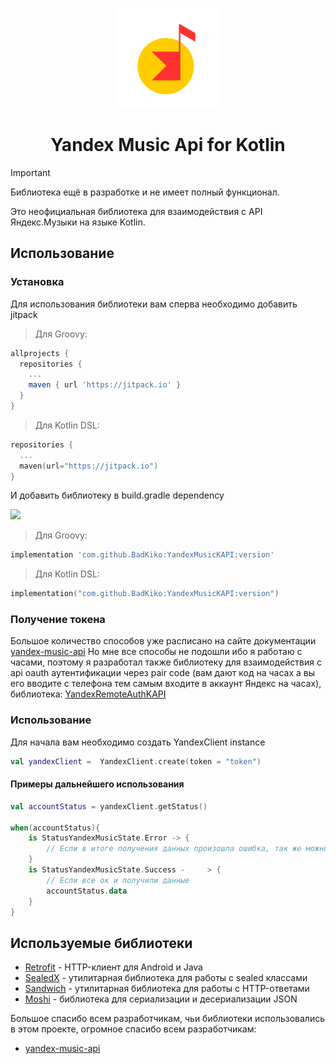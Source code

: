 <p align="center">
<picture>
<img width="160" height="160"  alt="XPanel" src="https://raw.githubusercontent.com/BadKiko/YandexMusicKAPI/master/kmusic.png">
</picture>
  </p> 
<h1 align="center">Yandex Music Api for Kotlin</h1>

> [!IMPORTANT]
> Библиотека ещё в разработке и не имеет полный функционал.

Это неофициальная библиотека для взаимодействия с API Яндекс.Музыки на языке Kotlin. 

## Использование
### Установка 

Для использования библиотеки вам  сперва необходимо добавить jitpack

> Для Groovy:

```groovy
allprojects {
  repositories {
    ...
    maven { url 'https://jitpack.io' }
  }
}
```

> Для Kotlin DSL:

```kotlin
repositories {
  ...
  maven(url="https://jitpack.io")
}
```

И добавить библиотеку в build.gradle dependency

[![](https://jitpack.io/v/BadKiko/YandexMusicKAPI.svg)](https://jitpack.io/#BadKiko/YandexMusicKAPI)

> Для Groovy:

```groovy
implementation 'com.github.BadKiko:YandexMusicKAPI:version'
```

> Для Kotlin DSL:

```kotlin
implementation("com.github.BadKiko:YandexMusicKAPI:version")
```

### Получение токена

Большое количество способов уже расписано на сайте документации [yandex-music-api](https://yandex-music.readthedocs.io/en/main/token.html)
Но мне все способы не подошли ибо я работаю с часами, поэтому я разработал также библиотеку для взаимодействия с api oauth аутентификации через pair code (вам дают код на часах а вы его вводите с телефона тем самым входите в аккаунт Яндекс на часах), библиотека: [YandexRemoteAuthKAPI](https://github.com/BadKiko/YandexRemoteAuthKAPI)

### Использование 

Для начала вам необходимо создать YandexClient instance
```kotlin
val yandexClient =  YandexClient.create(token = "token")
```

#### Примеры дальнейшего использования 

```kotlin
val accountStatus = yandexClient.getStatus()

when(accountStatus){
    is StatusYandexMusicState.Error -> {
        // Если в итоге получения данных произошла ошибка, так же можно получить почему произошла ошибка accountStatus.message
    }
    is StatusYandexMusicState.Success -     > {
        // Если все ок и получили данные
        accountStatus.data
    }
}
```

## Используемые библиотеки

* [Retrofit](https://github.com/square/retrofit) - HTTP-клиент для Android и Java
* [SealedX](https://github.com/skydoves/sealedx) - утилитарная библиотека для работы с sealed классами
* [Sandwich](https://github.com/skydoves/sandwich) - утилитарная библиотека для работы с HTTP-ответами
* [Moshi](https://github.com/square/moshi) - библиотека для сериализации и десериализации JSON

Большое спасибо всем разработчикам, чьи библиотеки использовались в этом проекте, огромное спасибо всем разработчикам:
* [yandex-music-api](https://github.com/MarshalX/yandex-music-api)
